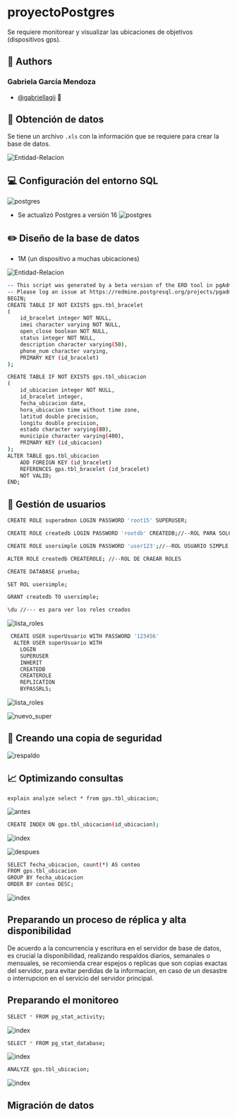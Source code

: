 # proyectoPostgres
Se requiere monitorear y visualizar las ubicaciones de objetivos (dispositivos gps).

## 👧 Authors

### Gabriela García Mendoza

- [@gabriellagii](https://www.github.com/gabriellagii) 🌻

## 📝 Obtención de datos

Se tiene un archivo `.xls` con la información que se requiere para crear la base de datos.

![Entidad-Relacion](imagenes/datos.PNG)

## 💻 Configuración del entorno SQL
![postgres](imagenes/postgres.PNG)

- Se actualizó Postgres a versión 16 
![postgres](imagenes/postgres1.PNG)

## ✏️ Diseño de la base de datos

- 1M (un dispositivo a muchas ubicaciones)
  
![Entidad-Relacion](imagenes/entidad_relacion.PNG)

```bash
-- This script was generated by a beta version of the ERD tool in pgAdmin 4.
-- Please log an issue at https://redmine.postgresql.org/projects/pgadmin4/issues/new if you find any bugs, including reproduction steps.
BEGIN;
CREATE TABLE IF NOT EXISTS gps.tbl_bracelet
(
    id_bracelet integer NOT NULL,
    imei character varying NOT NULL,
    open_close boolean NOT NULL,
    status integer NOT NULL,
    description character varying(50),
    phone_num character varying,
    PRIMARY KEY (id_bracelet)
);

CREATE TABLE IF NOT EXISTS gps.tbl_ubicacion
(
    id_ubicacion integer NOT NULL,
    id_bracelet integer,
    fecha_ubicacion date,
    hora_ubicacion time without time zone,
    latitud double precision,
    longitu double precision,
    estado character varying(80),
    municipio character varying(400),
    PRIMARY KEY (id_ubicacion)
);
ALTER TABLE gps.tbl_ubicacion
    ADD FOREIGN KEY (id_bracelet)
    REFERENCES gps.tbl_bracelet (id_bracelet)
    NOT VALID;
END;
````

## 👨 Gestión de usuarios
```bash
CREATE ROLE superadmon LOGIN PASSWORD 'root15' SUPERUSER;

CREATE ROLE createdb LOGIN PASSWORD 'rootdb' CREATEDB;//--ROL PARA SOLO CREAR BASE DE DATOS

CREATE ROLE usersimple LOGIN PASSWORD 'user123';//--ROL USUARIO SIMPLE

ALTER ROLE createdb CREATEROLE; //--ROL DE CRAEAR ROLES

CREATE DATABASE prueba;

SET ROL usersimple;

GRANT createdb TO usersimple;

\du //--- es para ver los roles creados
```
![lista_roles](imagenes/lista_roles.PNG)

```bash
 CREATE USER superUsuario WITH PASSWORD '123456' 
  ALTER USER superUsuario WITH 
    LOGIN
    SUPERUSER
    INHERIT
    CREATEDB
    CREATEROLE
    REPLICATION
    BYPASSRLS;
```
![lista_roles](imagenes/lista_roles.PNG)

![nuevo_super](imagenes/nuevo_super.PNG)

## 🔐 Creando una copia de seguridad

![respaldo](imagenes/resoaldo.PNG)

## 📈 Optimizando consultas

` explain analyze select * from gps.tbl_ubicacion; `

![antes](imagenes/analyze.jpeg)

```bash
CREATE INDEX ON gps.tbl_ubicacion(id_ubicacion);
```
![index](imagenes/index.PNG)

![despues](imagenes/despues.jpeg)

```bash
SELECT fecha_ubicacion, count(*) AS conteo
FROM gps.tbl_ubicacion
GROUP BY fecha_ubicacion
ORDER BY conteo DESC;
```
![index](imagenes/conteo_fechas.PNG)

## Preparando un proceso de réplica y alta disponibilidad

De acuerdo a la concurrencia y escritura en el servidor de  base de datos,  es crucial la disponibilidad, realizando respaldos diarios, semanales o mensuales,
se recomienda crear espejos o replicas que son copias exactas del servidor, para evitar perdidas de la informacion, en caso de un desastre o interrupcion en el servicio del servidor principal.

## Preparando el monitoreo
```bash
SELECT * FROM pg_stat_activity;
```
![index](imagenes/monitoreo.PNG)

```bash
SELECT * FROM pg_stat_database;
```
![index](imagenes/monitoreo1.PNG)

```bash
ANALYZE gps.tbl_ubicacion;
```
![index](imagenes/analyze1.PNG)
## Migración de datos
